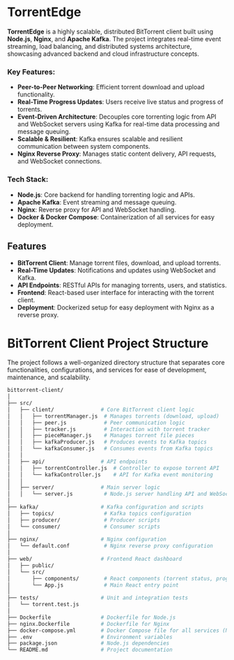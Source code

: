 # TorrentEdge

**TorrentEdge** is a highly scalable, distributed BitTorrent client built using **Node.js**, **Nginx**, and **Apache Kafka**. The project integrates real-time event streaming, load balancing, and distributed systems architecture, showcasing advanced backend and cloud infrastructure concepts.

### Key Features:
- **Peer-to-Peer Networking**: Efficient torrent download and upload functionality.
- **Real-Time Progress Updates**: Users receive live status and progress of torrents.
- **Event-Driven Architecture**: Decouples core torrenting logic from API and WebSocket servers using Kafka for real-time data processing and message queuing.
- **Scalable & Resilient**: Kafka ensures scalable and resilient communication between system components.
- **Nginx Reverse Proxy**: Manages static content delivery, API requests, and WebSocket connections.

### Tech Stack:
- **Node.js**: Core backend for handling torrenting logic and APIs.
- **Apache Kafka**: Event streaming and message queuing.
- **Nginx**: Reverse proxy for API and WebSocket handling.
- **Docker & Docker Compose**: Containerization of all services for easy deployment.


## Features

- **BitTorrent Client**: Manage torrent files, download, and upload torrents.
- **Real-Time Updates**: Notifications and updates using WebSocket and Kafka.
- **API Endpoints**: RESTful APIs for managing torrents, users, and statistics.
- **Frontend**: React-based user interface for interacting with the torrent client.
- **Deployment**: Dockerized setup for easy deployment with Nginx as a reverse proxy.


# BitTorrent Client Project Structure

The project follows a well-organized directory structure that separates core functionalities, configurations, and services for ease of development, maintenance, and scalability.

```bash
bittorrent-client/
│
├── src/
│   ├── client/               # Core BitTorrent client logic
│   │   ├── torrentManager.js  # Manages torrents (download, upload)
│   │   ├── peer.js            # Peer communication logic
│   │   ├── tracker.js         # Interaction with torrent tracker
│   │   ├── pieceManager.js    # Manages torrent file pieces
│   │   ├── kafkaProducer.js   # Produces events to Kafka topics
│   │   └── kafkaConsumer.js   # Consumes events from Kafka topics
│   │
│   ├── api/                  # API endpoints
│   │   ├── torrentController.js  # Controller to expose torrent API
│   │   └── kafkaController.js    # API for Kafka event monitoring
│   │
│   ├── server/               # Main server logic
│   │   └── server.js          # Node.js server handling API and WebSockets
│
├── kafka/                    # Kafka configuration and scripts
│   ├── topics/                # Kafka topics configuration
│   ├── producer/              # Producer scripts
│   └── consumer/              # Consumer scripts
│
├── nginx/                    # Nginx configuration
│   └── default.conf           # Nginx reverse proxy configuration
│
├── web/                      # Frontend React dashboard
│   ├── public/
│   └── src/
│       ├── components/        # React components (torrent status, progress)
│       └── App.js             # Main React entry point
│
├── tests/                    # Unit and integration tests
│   └── torrent.test.js
│
├── Dockerfile                # Dockerfile for Node.js
├── nginx.Dockerfile          # Dockerfile for Nginx
├── docker-compose.yml        # Docker Compose file for all services (Nginx, Node.js, Kafka)
├── .env                      # Environment variables
├── package.json              # Node.js dependencies
└── README.md                 # Project documentation

